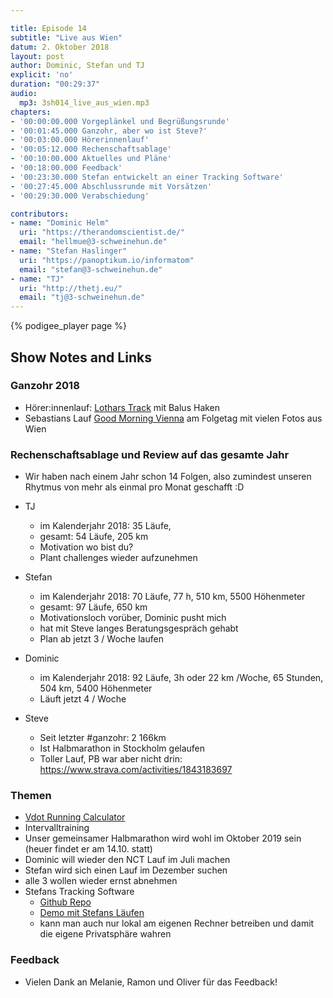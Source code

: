 ```yaml
---

title: Episode 14
subtitle: "Live aus Wien"
datum: 2. Oktober 2018
layout: post
author: Dominic, Stefan und TJ
explicit: 'no'
duration: "00:29:37"
audio:
  mp3: 3sh014_live_aus_wien.mp3
chapters:
- '00:00:00.000 Vorgeplänkel und Begrüßungsrunde'
- '00:01:45.000 Ganzohr, aber wo ist Steve?'
- '00:03:00.000 Hörerinnenlauf'
- '00:05:12.000 Rechenschaftsablage'
- '00:10:00.000 Aktuelles und Pläne'
- '00:18:00.000 Feedback'
- '00:23:30.000 Stefan entwickelt an einer Tracking Software'
- '00:27:45.000 Abschlussrunde mit Vorsätzen'
- '00:29:30.000 Verabschiedung'

contributors:
- name: "Dominic Helm"
  uri: "https://therandomscientist.de/"
  email: "hellmue@3-schweinehun.de"
- name: "Stefan Haslinger"
  uri: "https://panoptikum.io/informatom"
  email: "stefan@3-schweinehun.de"
- name: "TJ"
  uri: "http://thetj.eu/"
  email: "tj@3-schweinehun.de"
---
```


{% podigee_player page %}

## Show Notes and Links

### Ganzohr 2018

* Hörer:innenlauf: [Lothars Track](https://www.strava.com/activities/1872106230) mit Balus Haken
* Sebastians Lauf [Good Morning Vienna](https://www.strava.com/activities/1874353443) am Folgetag
  mit vielen Fotos aus Wien


### Rechenschaftsablage und Review auf das gesamte Jahr

* Wir haben nach einem Jahr schon 14 Folgen, also zumindest unseren Rhytmus von mehr als einmal pro
Monat geschafft :D

* TJ
  * im Kalenderjahr 2018: 35 Läufe,
  * gesamt: 54 Läufe, 205 km
  * Motivation wo bist du?
  * Plant challenges wieder aufzunehmen
* Stefan
  * im Kalenderjahr 2018: 70 Läufe, 77 h, 510 km, 5500 Höhenmeter
  * gesamt: 97 Läufe, 650 km
  * Motivationsloch vorüber, Dominic pusht mich
  * hat mit Steve langes Beratungsgespräch gehabt
  * Plan ab jetzt 3 / Woche laufen
* Dominic
  * im Kalenderjahr 2018: 92 Läufe, 3h oder 22 km /Woche, 65 Stunden, 504 km, 5400 Höhenmeter
  * Läuft jetzt 4 / Woche
* Steve
  * Seit letzter #ganzohr: 2 166km
  * Ist Halbmarathon in Stockholm gelaufen
  * Toller Lauf, PB war aber nicht drin: https://www.strava.com/activities/1843183697


### Themen

* [Vdot Running Calculator](https://play.google.com/store/apps/details?id=com.runsmartproject.vdot_calculator)
* Intervalltraining
* Unser gemeinsamer Halbmarathon wird wohl im Oktober 2019 sein (heuer findet er am 14.10. statt)
* Dominic will wieder den NCT Lauf im Juli machen
* Stefan wird sich einen Lauf im Dezember suchen
* alle 3 wollen wieder ernst abnehmen
* Stefans Tracking Software
  * [Github Repo](https://github.com/haslinger/tracker)
  * [Demo mit Stefans Läufen](https://haslinger.github.io/tracker/)
  * kann man auch nur lokal am eigenen Rechner betreiben und damit die eigene Privatsphäre wahren

### Feedback

* Vielen Dank an Melanie, Ramon und Oliver für das Feedback!